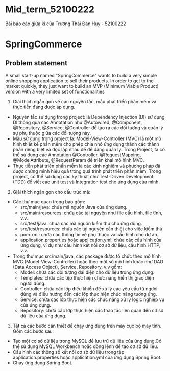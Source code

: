 # Mid_term_52100222
Bài báo cáo giữa kì của Trương Thái Đan Huy - 52100222


# SpringCommerce

## Problem statement
A small start-up named "SpringCommerce" wants to build a very simple online shopping application to sell their products. In order to get to the market quickly, they just want to build an MVP (Minimum Viable Product) version with a very limited set of functionalities

1. Giải thích ngắn gọn về các nguyên tắc, mẫu phát triển phần mềm và thực tiễn đang được áp dụng.
+ Nguyên tắc sử dụng trong project: là Dependency Injection (DI) sử dụng DI thông qua các Annotation như @Autowired, @Component, @Repository, @Service, @Controller để tạo ra các đối tượng và quản lý sự phụ thuộc giữa các đối tượng này.
+ Mẫu sử dụng trong project là: Model-View-Controller (MVC) là một mô hình thiết kế phần mềm cho phép chia nhỏ ứng dụng thành các thành phần riêng biệt và độc lập nhau để dễ dàng quản lý. Trong Project, ta có thể sử dụng các Annotation @Controller, @RequestMapping, @ModelAttribute, @RequestParam để triển khai mô hình MVC.
+ Thực tiễn phát triển phần mềm là các kinh nghiệm và phương pháp đã được chứng minh hiệu quả trong quá trình phát triển phần mềm. Trong project, có thể sử dụng các kỹ thuật như Test-Driven Development (TDD) để viết các unit test và Integration test cho ứng dụng của mình.
2. Giải thích ngắn gọn cho cấu trúc mã:
- Các thư mục quan trọng bao gồm:
    + src/main/java: chứa mã nguồn Java của ứng dụng.
    + src/main/resources: chứa các tài nguyên như file cấu hình, file tĩnh, v.v.
    + src/test/java: chứa các mã nguồn kiểm thử cho ứng dụng.
    + src/test/resources: chứa các tài nguyên cần thiết cho việc kiểm thử.
    + pom.xml: chứa các thông tin về phụ thuộc và cấu hình cho dự án.
    + application.properties hoặc application.yml: chứa các cấu hình của ứng dụng, ví dụ như cấu hình kết nối cơ sở dữ liệu, cấu hình HTTP, v.v.
- Trong thư mục src/main/java, các package được tổ chức theo mô hình MVC (Model-View-Controller) hoặc theo một số mô hình khác như DAO (Data Access Object), Service, Repository, v.v gồm:
    + Model: chứa các đối tượng đại diện cho dữ liệu trong ứng dụng.
    + Templates: chứa các tệp thực hiện chức năng hiển thị giao diện người dùng.
    + Controller: chứa các lớp điều khiển để xử lý các yêu cầu từ người dùng và điều hướng đến các lớp thực hiện chức năng tương ứng.
    + Service: chứa các lớp thực hiện các chức năng xử lý logic nghiệp vụ của ứng dụng.
    + Repository: chứa các lớp thực hiện các thao tác liên quan đến cơ sở dữ liệu của ứng dụng.
3. Tất cả các bước cần thiết để chạy ứng dụng trên máy cục bộ máy tính.
   Gồm các bước sau:
+ Tạo một cơ sở dữ liệu trong MySQL để lưu trữ dữ liệu của ứng dụng.Có thể sử dụng MySQL Workbench hoặc dòng lệnh để tạo cơ sở dữ liệu.
+ Cấu hình các thông số kết nối cơ sở dữ liệu trong tệp application.properties hoặc application.yml của ứng dụng Spring Boot.
+ Chạy ứng dụng Spring Boot.
